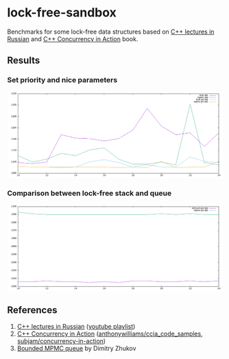 # lock-free-sandbox

Benchmarks for some lock-free data structures based on [C++ lectures in Russian](https://sourceforge.net/projects/cpp-lects-rus/) and [C++ Concurrency in Action](https://www.amazon.com/C-Concurrency-Action-Practical-Multithreading/dp/1933988770) book.

## Results

### Set priority and nice parameters

![](./assets/result-priority.png)

### Comparison between lock-free stack and queue

![](./assets/result-stack-vs-queue.png)

## References

1. [C++ lectures in Russian](https://sourceforge.net/projects/cpp-lects-rus/) ([youtube playlist](https://www.youtube.com/playlist?list=PL3BR09unfgcgJPQZKaacwzGmcXMtEA-19))
2. [C++ Concurrency in Action](https://www.amazon.com/C-Concurrency-Action-Practical-Multithreading/dp/1933988770) ([anthonywilliams/ccia_code_samples](https://github.com/anthonywilliams/ccia_code_samples/), [subjam/concurrency-in-action](https://github.com/subjam/concurrency-in-action))
3. [Bounded MPMC queue](http://www.1024cores.net/home/lock-free-algorithms/queues/bounded-mpmc-queue) by Dimitry Zhukov
